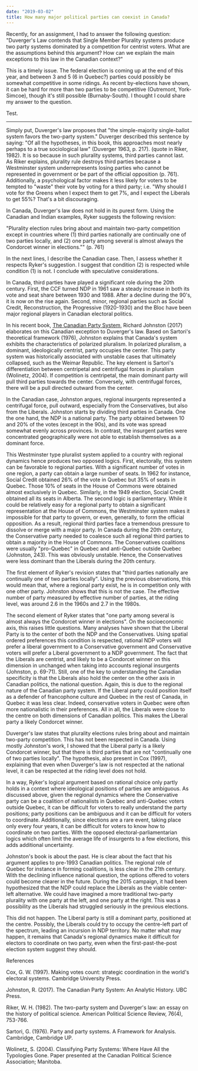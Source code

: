 ```yaml
---
date: "2019-03-02"
title: How many major political parties can coexist in Canada? 
---
```


Recently, for an assignment, I had to answer the following question: "Duverger's Law contends that Single Member Plurality systems produce two party systems dominated by a competition for centrist voters. What are the assumptions behind this argument? How can we explain the main exceptions to this law in the Canadian context?"

This is a timely issue. The federal election is coming up at the end of this year, and between 3 and 5 (6 in Quebec?) parties could possibly be somewhat competitive in some ridings. As recent by-elections have shown, it can be hard for more than two parties to be competitive (Outremont, York-Simcoe), though it's still possible (Burnaby-South). I thought I could share my answer to the question.

Test.

-- -- --

Simply put, Duverger's law proposes that "the simple-majority single-ballot system favors the two-party system." Duverger described this sentence by saying: "Of all the hypotheses, in this book, this approaches most nearly perhaps to a true sociological law" (Duverger 1963, p. 217). (quote in Riker, 1982). It is so because in such plurality systems, third parties cannot last. As Riker explains, plurality rule destroys third parties because a Westminster system underrepresents losing parties who cannot be represented in government or be part of the official opposition (p. 761). Additionally, a psychological factor makes it less likely for voters to be tempted to "waste" their vote by voting for a third party; i.e. "Why should I vote for the Greens when I expect them to get 7%, and I expect the Liberals to get 55%? That's a bit discouraging.

In Canada, Duverger's law does not hold in its purest form. Using the Canadian and Indian examples, Ryker suggests the following revision: 

"Plurality election rules bring about and maintain two-party competition except in countries where (1) third parties nationally are continually one of two parties locally, and (2) one party among several is almost always the Condorcet winner in elections."" (p. 761)

In the next lines, I describe the Canadian case. Then, I assess whether it respects Ryker's suggestion. I suggest that condition (2) is respected while condition (1) is not. I conclude with speculative considerations.

In Canada, third parties have played a significant role during the 20th century. First, the CCF turned NDP in 1961 saw a steady increase in both its vote and seat share between 1930 and 1988. After a decline during the 90's, it is now on the rise again. Second, minor, regional parties such as Social Credit, Reconstruction, the Progressive (1920-1930) and the Bloc have been major regional players in Canadian electoral politics. 

In his recent book, [The Canadian Party System]( https://www.ubcpress.ca/the-canadian-party-system), Richard Johnston (2017) elaborates on this Canadian exception to Duverger's law. Based on Sartori's theoretical framework (1976), Johnston explains that Canada's system exhibits the characteristics of polarized pluralism. In polarized pluralism, a dominant, ideologically centrist, party occupies the center. This party system was historically associated with unstable cases that ultimately collapsed, such as the Weimar Republic. The key element is Sartori's differentiation between centripetal and centrifugal forces in pluralism (Wolinetz, 2004). If competition is centripetal, the main dominant party will pull third parties towards the center.  Conversely, with centrifugal forces, there will be a pull directed outward from the center. 

In the Canadian case, Johnston argues, regional insurgents represented a centrifugal force, pull outward, especially from the Conservatives, but also from the Liberals. Johnston starts by dividing third parties in Canada. One the one hand, the NDP is a national party. The party obtained between 10 and 20% of the votes (except in the 90s), and its vote was spread somewhat evenly across provinces. In contrast, the insurgent parties were concentrated geographically were not able to establish themselves as a dominant force. 

This Westminster type pluralist system applied to a country with regional dynamics hence produces two opposed logics. First, electorally, this system can be favorable to regional parties. With a significant number of votes in one region, a party can obtain a large number of seats. In 1962 for instance, Social Credit obtained 26% of the vote in Quebec but 35% of seats in Quebec.  Those 10% of seats in the House of Commons were obtained almost exclusively in Quebec.  Similarly, in the 1949 election, Social Credit obtained all its seats in Alberta. The second logic is parliamentary. While it could be relatively easy for a regional party to obtain a significant representation at the House of Commons, the Westminster system makes it impossible for that party to govern, or even, generally, to form the official opposition. As a result, regional third parties face a tremendous pressure to dissolve or merge with a major party. In Canada during the 20th century, the Conservative party needed to coalesce such all regional third parties to obtain a majority in the House of Commons. The Conservatives coalitions were usually "pro-Quebec" in Quebec and anti-Quebec outside Quebec (Johnston, 243). This was obviously unstable. Hence, the Conservatives were less dominant than the Liberals during the 20th century. 

The first element of Ryker's revision states that "third parties nationally are continually one of two parties locally". Using the previous observations, this would mean that, where a regional party exist, he is in competition only with one other party. Johnston shows that this is not the case. The effective number of party measured by effective number of parties, at the riding level, was around 2.6 in the 1960s and 2.7 in the 1980s. 

The second element of Ryker states that "one party among several is almost always the Condorcet winner in elections". On the socioeconomic axis, this raises little questions. Many analyses have shown that the Liberal Party is to the center of both the NDP and the Conservatives. Using spatial ordered preferences this condition is respected, rational NDP voters will prefer a liberal government to a Conservative government and Conservative voters will prefer a Liberal government to a NDP government. The fact that the Liberals are centrist, and likely to be a Condorcet winner on this dimension in unchanged when taking into accounts regional insurgents (Johnston, p. 69-71). Still, one of the key to understanding the Canadian specificity is that the Liberals also hold the center on the other axis in Canadian politics, the national question. Again, this is due to the regional nature of the Canadian party system. If the Liberal party could position itself as a defender of francophone culture and Quebec in the rest of Canada, in Quebec it was less clear. Indeed, conservative voters in Quebec were often more nationalistic in their preferences. All in all, the Liberals were close to the centre on both dimensions of Canadian politics. This makes the Liberal party a likely Condorcet winner.

Duverger's law states that plurality elections rules bring about and maintain two-party competition. This has not been respected in Canada.  Using mostly Johnston's work, I showed that the Liberal party is a likely Condorcet winner, but that there is third parties that are not "continually one of two parties locally". The hypothesis, also present in Cox (1997), explaining that even when Duverger's law is not respected at the national level, it can be respected at the riding level does not hold.

In a way, Ryker's logical argument based on rational choice only partly holds in a context where ideological positions of parties are ambiguous. As discussed above, given the regional dynamics where the Conservative party can be a coalition of nationalists in Quebec and anti-Quebec voters outside Quebec, it can be difficult for voters to really understand the party positions; party positions can be ambiguous and it can be difficult for voters to coordinate. Additionally, since elections are a rare event, taking place only every four years, it can be difficult for voters to know how to coordinate on two parties. With the opposed electoral-parliamentarian logics which often limit the average life of insurgents to a few elections, this adds additional uncertainty.

Johnston's book is about the past. He is clear about the fact that his argument applies to pre-1993 Canadian politics. The regional role of Quebec for instance in forming coalitions, is less clear in the 21th century. With the declining influence national question, the options offered to voters could become clearer in the future. During the 2015 campaign, it had been hypothesized that the NDP could replace the Liberals as the viable center-left alternative. We could have imagined a more traditional two-party plurality with one party at the left, and one party at the right. This was a possibility as the Liberals had struggled seriously in the previous elections. 

This did not happen. The Liberal party is still a dominant party, positioned at the centre. Possibly, the Liberals could try to occupy the centre-left part of the spectrum, leading an incursion in NDP territory. No matter what may happen, it remains that Canada's regional dynamics make it difficult for electors to coordinate on two party, even when the first-past-the-post election system suggest they should.

References

Cox, G. W. (1997). Making votes count: strategic coordination in the world's electoral systems. Cambridge University Press.

Johnston, R. (2017). The Canadian Party System: An Analytic History. UBC Press.

Riker, W. H. (1982). The two-party system and Duverger's law: an essay on the history of political science. American Political Science Review, 76(4), 753-766.

Sartori, G. (1976). Party and party systems. A Framework for Analysis. Cambridge, Cambridge UP.

Wolinetz, S. (2004). Classifying Party Systems: Where Have All the Typologies Gone. Paper presented at the Canadian Political Science Association; Manitoba.
